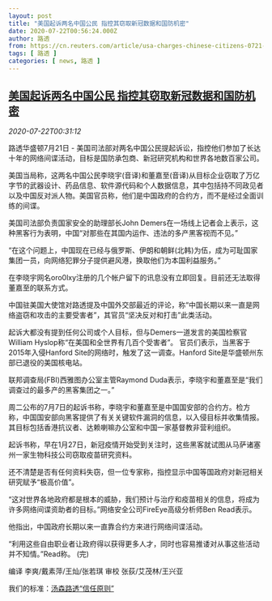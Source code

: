 ```yaml
---
layout: post
title: "美国起诉两名中国公民 指控其窃取新冠数据和国防机密"
date: 2020-07-22T00:56:24.000Z
author: 路透
from: https://cn.reuters.com/article/usa-charges-chinese-citizens-0721-tues-idCNKCS24N02C
tags: [ 路透 ]
categories: [ news, 路透 ]
---
```

<!--1595379384000-->
[美国起诉两名中国公民 指控其窃取新冠数据和国防机密](https://cn.reuters.com/article/usa-charges-chinese-citizens-0721-tues-idCNKCS24N02C)
------

<div>
<div><i>2020-07-22T00:31:12</i></div><div class="StandardArticleBody_body"><p>路透华盛顿7月21日 - 美国司法部对两名中国公民提起诉讼，指控他们参加了长达十年的网络间谍活动，目标是国防承包商、新冠研究机构和世界各地数百家公司。 </p><p>美国当局称，这两名中国公民李晓宇(音译)和董嘉至(音译)从目标企业窃取了万亿字节的武器设计、药品信息、软件源代码和个人数据信息，其中包括持不同政见者以及中国反对派人物。美国官员称，他们是中国政府的合约方，而不是经过全面训练的间谍。 </p><p>美国司法部负责国家安全的助理部长John Demers在一场线上记者会上表示，这种黑客行为表明，中国“对那些在其国内运作、违法的多产黑客视而不见。” </p><p>“在这个问题上，中国现在已经与俄罗斯、伊朗和朝鲜(北韩)为伍，成为可耻国家集团一员，向网络犯罪分子提供避风港，换取他们为本国利益服务。” </p><p>在李晓宇网名oro0lxy注册的几个帐户留下的讯息没有立即回复。目前还无法取得董嘉至的联系方式。 </p><p>中国驻美国大使馆对路透提及中国外交部最近的评论，称“中国长期以来一直是网络盗窃和攻击的主要受害者”，其官员“坚决反对和打击”此类活动。 </p><p>起诉大都没有提到任何公司或个人目标，但与Demers一道发言的美国检察官William Hyslop称“在美国和全世界有几百个受害者”。 官员们表示，当黑客于2015年入侵Hanford Site的网络时，触发了这一调查。Hanford Site是华盛顿州东部已退役的美国核电站。 </p><p>联邦调查局(FBI)西雅图办公室主管Raymond Duda表示，李晓宇和董嘉至是“我们调查过的最多产的黑客集团之一。” </p><p>周二公布的7月7日的起诉书称，李晓宇和董嘉至是中国国安部的合约方。检方称，中国国安部向黑客提供了有关关键软件漏洞的信息，以入侵目标并收集情报。其目标包括香港抗议者、达赖喇嘛办公室和中国一家基督教非营利组织。 </p><p>起诉书称，早在1月27日，新冠疫情开始受到关注时，这些黑客就试图从马萨诸塞州一家生物科技公司窃取疫苗研究资料。 </p><p>还不清楚是否有任何资料失窃，但一位专家称，指控显示中国等国政府对新冠相关研究赋予“极高价值”。 </p><p>“这对世界各地政府都是根本的威胁，我们预计与治疗和疫苗相关的信息，将成为许多网络间谍资助者的目标。”网络安全公司FireEye高级分析师Ben Read表示。 </p><p>他指出，中国政府长期以来一直靠合约方来进行网络间谍活动。 </p><p>“利用这些自由职业者让政府得以获得更多人才，同时也容易推诿对从事这些活动并不知情。”Read称。 (完) </p><div class="Attribution_container"><div class="Attribution_attribution"><p class="Attribution_content">编译 李爽/戴素萍/王灿/张若琪 审校 张荻/艾茂林/王兴亚 </p></div></div><div class="StandardArticleBody_trustBadgeContainer"><span class="StandardArticleBody_trustBadgeTitle">我们的标准：</span><span class="trustBadgeUrl"><a href="https://www.thomsonreuters.cn/content/dam/openweb/documents/pdf/china/brochures/about-us-1.pdf">汤森路透“信任原则”</a></span></div></div>
</div>
